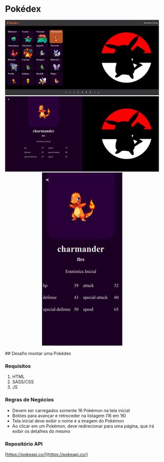 # Pokédex
<p align="center">
<img src="./.github/pokedex-home.png" alt="home">
<img src="./.github/pokedex-detail.png" alt="detail">
<img src="./.github/pokedex-mobile.png" alt="mobile">
</p>
## Desafio montar uma Pokédex

### Requisitos

1. HTML
2. SASS/CSS
3. JS

### Regras de Negócios

- Devem ser carregados somente 16 Pokémon na tela inicial
- Botões para avançar e retroceder na listagem (16 em 16)
- Tela inicial deve exibir o nome e a imagem do Pokémon
- Ao clicar em um Pokémon, deve redirecionar para uma página, que irá exibir os detalhes do mesmo

### Repositório API

[https://pokeapi.co/](https://pokeapi.co/)
